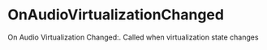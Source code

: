 # OnAudioVirtualizationChanged

On Audio Virtualization Changed:. Called when virtualization state changes

